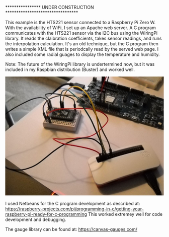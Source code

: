 
**************** UNDER CONSTRUCTION *********************************

This example is the HTS221 sensor connected to a Raspberry Pi Zero W.
With the availability of WiFi, I set up an Apache web server.  A C program
communicates with the HTS221 sensor via the I2C bus using the WiringPi
library.  It reads the claibration coefficients, takes sensor readings, and
runs the interpolation calculation.  It's an old technique, but the C program
then writes a simple XML file that is periodcally read by the served web
page.  I also included some radial guages to display the temperature and
humidity.

Note:  The future of the WiringPi library is undertermined now, but it was
included in my Raspbian distribution (Buster) and worked well.

![RPi Zero W Wiring](https://github.com/OldMax44/HTS221-Example/blob/master/images/RPi%20Zero%20W%20Wiring%20to%20HTS221.JPG)

I used Netbeans for the C program development as described at:
https://raspberry-projects.com/pi/programming-in-c/getting-your-raspberry-pi-ready-for-c-programming
This worked extremey well for code development and debugging.

The gauge library can be found at:
https://canvas-gauges.com/

